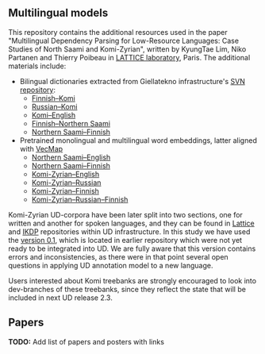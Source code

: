 ## Multilingual models

This repository contains the additional resources used in the paper "Multilingual Dependency Parsing for Low-Resource Languages: Case Studies of North Saami and Komi-Zyrian", written by KyungTae Lim, Niko Partanen and Thierry Poibeau in [LATTICE laboratory](http://www.lattice.cnrs.fr/), Paris. The additional materials include:

- Bilingual dictionaries extracted from Giellatekno infrastructure's [SVN repository](https://gtsvn.uit.no/langtech/trunk/words/dicts/):
    - [Finnish–Komi](https://github.com/jujbob/multilingual-models/blob/master/dictionaries/fin_kpv.tsv)
    - [Russian–Komi](https://github.com/jujbob/multilingual-models/blob/master/dictionaries/rus_kpv.tsv)
    - [Komi–English](https://github.com/jujbob/multilingual-models/blob/master/dictionaries/kpv_eng.tsv)
    - [Finnish–Northern Saami](https://github.com/jujbob/multilingual-models/blob/master/dictionaries/fin_sme.tsv)
    - [Northern Saami–Finnish](https://github.com/jujbob/multilingual-models/blob/master/dictionaries/sme_fin.tsv)
- Pretrained monolingual and multilingual word embeddings, latter aligned with [VecMap](https://github.com/artetxem/vecmap)
    - [Northern Saami–English](https://mycore.core-cloud.net/index.php/s/Yca4nj8e9xXWddW/download)
    - [Northern Saami–Finnish](https://mycore.core-cloud.net/index.php/s/gbHTEsIllrbQVKy/download)
    - [Komi-Zyrian–English](https://mycore.core-cloud.net/index.php/s/T6FnPPigIvkJOrw/download)
    - [Komi-Zyrian–Russian](https://mycore.core-cloud.net/index.php/s/aH6PFv4KohH7emV/download)
    - [Komi-Zyrian–Finnish](https://mycore.core-cloud.net/index.php/s/X6NWfynpC8UcrO2/download)
    - [Komi-Zyrian–Russian–Finnish](https://mycore.core-cloud.net/index.php/s/oC5kdDrRMGR3UxZ/download)

Komi-Zyrian UD-corpora have been later split into two sections, one for written and another for spoken languages, and they can be found in [Lattice](https://github.com/UniversalDependencies/UD_Komi_Zyrian-Lattice) and [IKDP](https://github.com/UniversalDependencies/UD_Komi_Zyrian-IKDP) repositories within UD infrastructure. In this study we have used the [version 0.1](https://github.com/langdoc/UD_Komi-Zyrian/releases/tag/v0.1), which is located in earlier repository which were not yet ready to be integrated into UD. We are fully aware that this version contains errors and inconsistencies, as there were in that point several open questions in applying UD annotation model to a new language.

Users interested about Komi treebanks are strongly encouraged to look into dev-branches of these treebanks, since they reflect the state that will be included in next UD release 2.3.

## Papers

**TODO:** Add list of papers and posters with links
